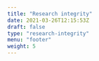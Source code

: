 ```yaml
---
title: "Research integrity"
date: 2021-03-26T12:15:53Z
draft: false
type: "research-integrity"
menu: "footer"
weight: 5
---
```


